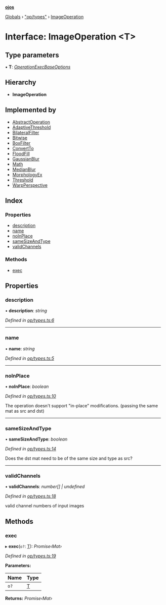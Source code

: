 **[ojos](../README.md)**

[Globals](../README.md) › ["op/types"](../modules/_op_types_.md) › [ImageOperation](_op_types_.imageoperation.md)

# Interface: ImageOperation <**T**>

## Type parameters

▪ **T**: *[OperationExecBaseOptions](_op_types_.operationexecbaseoptions.md)*

## Hierarchy

* **ImageOperation**

## Implemented by

* [AbstractOperation](../classes/_op_abstractoperation_.abstractoperation.md)
* [AdaptiveThreshold](../classes/_op_adaptivethreshold_.adaptivethreshold.md)
* [BilateralFilter](../classes/_op_bilateralfilter_.bilateralfilter.md)
* [Bitwise](../classes/_op_bitwise_.bitwise.md)
* [BoxFilter](../classes/_op_boxfilter_.boxfilter.md)
* [ConvertTo](../classes/_op_convertto_.convertto.md)
* [FloodFill](../classes/_op_floodfill_.floodfill.md)
* [GaussianBlur](../classes/_op_gaussianblur_.gaussianblur.md)
* [Math](../classes/_op_math_.math.md)
* [MedianBlur](../classes/_op_medianblur_.medianblur.md)
* [MorphologyEx](../classes/_op_morphologyex_.morphologyex.md)
* [Threshold](../classes/_op_threshold_.threshold.md)
* [WarpPerspective](../classes/_op_warpperspective_.warpperspective.md)

## Index

### Properties

* [description](_op_types_.imageoperation.md#description)
* [name](_op_types_.imageoperation.md#name)
* [noInPlace](_op_types_.imageoperation.md#noinplace)
* [sameSizeAndType](_op_types_.imageoperation.md#samesizeandtype)
* [validChannels](_op_types_.imageoperation.md#validchannels)

### Methods

* [exec](_op_types_.imageoperation.md#exec)

## Properties

###  description

• **description**: *string*

*Defined in [op/types.ts:6](https://github.com/cancerberoSgx/mirada/blob/d83d69e/ojos/src/op/types.ts#L6)*

___

###  name

• **name**: *string*

*Defined in [op/types.ts:5](https://github.com/cancerberoSgx/mirada/blob/d83d69e/ojos/src/op/types.ts#L5)*

___

###  noInPlace

• **noInPlace**: *boolean*

*Defined in [op/types.ts:10](https://github.com/cancerberoSgx/mirada/blob/d83d69e/ojos/src/op/types.ts#L10)*

The operation doesn't support "in-place" modifications. (passing the same mat as src and dst)

___

###  sameSizeAndType

• **sameSizeAndType**: *boolean*

*Defined in [op/types.ts:14](https://github.com/cancerberoSgx/mirada/blob/d83d69e/ojos/src/op/types.ts#L14)*

Does the dst mat need to be of the same size and type as src?

___

###  validChannels

• **validChannels**: *number[] | undefined*

*Defined in [op/types.ts:18](https://github.com/cancerberoSgx/mirada/blob/d83d69e/ojos/src/op/types.ts#L18)*

valid channel numbers of input images

## Methods

###  exec

▸ **exec**(`o?`: [T](undefined)): *Promise‹Mat›*

*Defined in [op/types.ts:19](https://github.com/cancerberoSgx/mirada/blob/d83d69e/ojos/src/op/types.ts#L19)*

**Parameters:**

Name | Type |
------ | ------ |
`o?` | [T](undefined) |

**Returns:** *Promise‹Mat›*